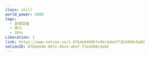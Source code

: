 ```yaml
---
class: skill
world_power: 2000
tags:
  - 習得回復
  - 体力
  - 20％
Liberation: 3
link: https://www.notion.so/1-87bde6468bfe4bc4abeff1b3488c9a02
notionID: 87bde646-8bfe-4bc4-abef-f1b3488c9a02
---
```


